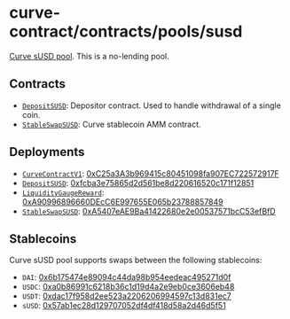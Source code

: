 # curve-contract/contracts/pools/susd

[Curve sUSD pool](https://www.curve.fi/susdv2). This is a no-lending pool.

## Contracts

* [`DepositSUSD`](DepositSUSD.vy): Depositor contract. Used to handle withdrawal of a single coin.
* [`StableSwapSUSD`](StableSwapSUSD.vy): Curve stablecoin AMM contract.

## Deployments

* [`CurveContractV1`](../../tokens/CurveTokenV1.vy): [0xC25a3A3b969415c80451098fa907EC722572917F](https://etherscan.io/address/0xC25a3A3b969415c80451098fa907EC722572917F)
* [`DepositSUSD`](DepositSUSD.vy): [0xfcba3e75865d2d561be8d220616520c171f12851](https://etherscan.io/address/0xfcba3e75865d2d561be8d220616520c171f12851)
* [`LiquidityGaugeReward`](../../gauges/LiquidityGaugeReward.vy): [0xA90996896660DEcC6E997655E065b23788857849](https://etherscan.io/address/0xa90996896660decc6e997655e065b23788857849)
* [`StableSwapSUSD`](StableSwapSUSD.vy): [0xA5407eAE9Ba41422680e2e00537571bcC53efBfD](https://etherscan.io/address/0xA5407eAE9Ba41422680e2e00537571bcC53efBfD)

## Stablecoins

Curve sUSD pool supports swaps between the following stablecoins:

* `DAI`: [0x6b175474e89094c44da98b954eedeac495271d0f](https://etherscan.io/token/0x6b175474e89094c44da98b954eedeac495271d0f)
* `USDC`: [0xa0b86991c6218b36c1d19d4a2e9eb0ce3606eb48](https://etherscan.io/token/0xa0b86991c6218b36c1d19d4a2e9eb0ce3606eb48)
* `USDT`: [0xdac17f958d2ee523a2206206994597c13d831ec7](https://etherscan.io/address/0xdac17f958d2ee523a2206206994597c13d831ec7)
* `sUSD`: [0x57ab1ec28d129707052df4df418d58a2d46d5f51](https://etherscan.io/address/0x57ab1ec28d129707052df4df418d58a2d46d5f51)
